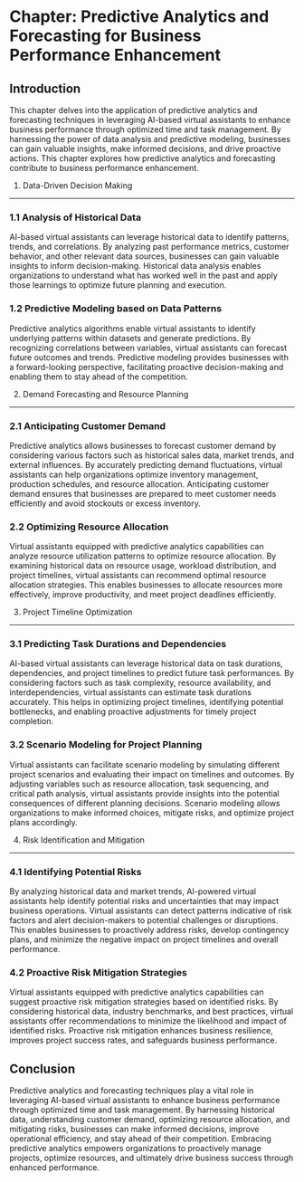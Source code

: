 Chapter: Predictive Analytics and Forecasting for Business Performance Enhancement
==================================================================================

Introduction
------------

This chapter delves into the application of predictive analytics and forecasting techniques in leveraging AI-based virtual assistants to enhance business performance through optimized time and task management. By harnessing the power of data analysis and predictive modeling, businesses can gain valuable insights, make informed decisions, and drive proactive actions. This chapter explores how predictive analytics and forecasting contribute to business performance enhancement.

1. Data-Driven Decision Making
------------------------------

### 1.1 Analysis of Historical Data

AI-based virtual assistants can leverage historical data to identify patterns, trends, and correlations. By analyzing past performance metrics, customer behavior, and other relevant data sources, businesses can gain valuable insights to inform decision-making. Historical data analysis enables organizations to understand what has worked well in the past and apply those learnings to optimize future planning and execution.

### 1.2 Predictive Modeling based on Data Patterns

Predictive analytics algorithms enable virtual assistants to identify underlying patterns within datasets and generate predictions. By recognizing correlations between variables, virtual assistants can forecast future outcomes and trends. Predictive modeling provides businesses with a forward-looking perspective, facilitating proactive decision-making and enabling them to stay ahead of the competition.

2. Demand Forecasting and Resource Planning
-------------------------------------------

### 2.1 Anticipating Customer Demand

Predictive analytics allows businesses to forecast customer demand by considering various factors such as historical sales data, market trends, and external influences. By accurately predicting demand fluctuations, virtual assistants can help organizations optimize inventory management, production schedules, and resource allocation. Anticipating customer demand ensures that businesses are prepared to meet customer needs efficiently and avoid stockouts or excess inventory.

### 2.2 Optimizing Resource Allocation

Virtual assistants equipped with predictive analytics capabilities can analyze resource utilization patterns to optimize resource allocation. By examining historical data on resource usage, workload distribution, and project timelines, virtual assistants can recommend optimal resource allocation strategies. This enables businesses to allocate resources more effectively, improve productivity, and meet project deadlines efficiently.

3. Project Timeline Optimization
--------------------------------

### 3.1 Predicting Task Durations and Dependencies

AI-based virtual assistants can leverage historical data on task durations, dependencies, and project timelines to predict future task performances. By considering factors such as task complexity, resource availability, and interdependencies, virtual assistants can estimate task durations accurately. This helps in optimizing project timelines, identifying potential bottlenecks, and enabling proactive adjustments for timely project completion.

### 3.2 Scenario Modeling for Project Planning

Virtual assistants can facilitate scenario modeling by simulating different project scenarios and evaluating their impact on timelines and outcomes. By adjusting variables such as resource allocation, task sequencing, and critical path analysis, virtual assistants provide insights into the potential consequences of different planning decisions. Scenario modeling allows organizations to make informed choices, mitigate risks, and optimize project plans accordingly.

4. Risk Identification and Mitigation
-------------------------------------

### 4.1 Identifying Potential Risks

By analyzing historical data and market trends, AI-powered virtual assistants help identify potential risks and uncertainties that may impact business operations. Virtual assistants can detect patterns indicative of risk factors and alert decision-makers to potential challenges or disruptions. This enables businesses to proactively address risks, develop contingency plans, and minimize the negative impact on project timelines and overall performance.

### 4.2 Proactive Risk Mitigation Strategies

Virtual assistants equipped with predictive analytics capabilities can suggest proactive risk mitigation strategies based on identified risks. By considering historical data, industry benchmarks, and best practices, virtual assistants offer recommendations to minimize the likelihood and impact of identified risks. Proactive risk mitigation enhances business resilience, improves project success rates, and safeguards business performance.

Conclusion
----------

Predictive analytics and forecasting techniques play a vital role in leveraging AI-based virtual assistants to enhance business performance through optimized time and task management. By harnessing historical data, understanding customer demand, optimizing resource allocation, and mitigating risks, businesses can make informed decisions, improve operational efficiency, and stay ahead of their competition. Embracing predictive analytics empowers organizations to proactively manage projects, optimize resources, and ultimately drive business success through enhanced performance.
